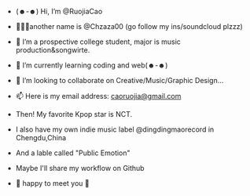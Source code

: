 - (*☻-☻*) Hi, I’m @RuojiaCao 
- 🙆🏻‍♀️another name is @Chzaza00 (go follow my ins/soundcloud plzzz)
- 👀 I’m a prospective college student, major is music production&songwirte.
- 🌱 I’m currently learning coding and web(*☻-☻*)
- 💞️ I’m looking to collaborate on Creative/Music/Graphic Design...
- 📫 Here is my email address: caoruojia@gmail.com

- Then! My favorite Kpop star is NCT. 
- I also have my own indie music label @dingdingmaorecord in Chengdu,China
- And a lable called "Public Emotion"
- Maybe I'll share my workflow on Github
- 🍓 happy to meet you 🍓

